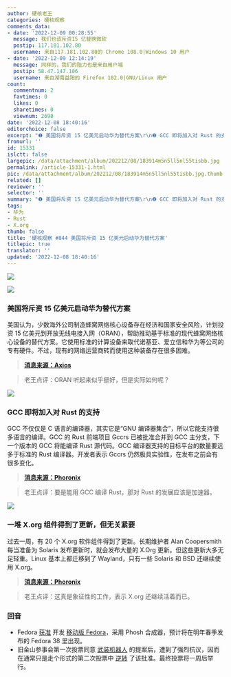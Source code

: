 ```yaml
---
author: 硬核老王
categories: 硬核观察
comments_data:
- date: '2022-12-09 00:28:55'
  message: 我们也该斥资15 亿替换微软
  postip: 117.181.102.80
  username: 来自117.181.102.80的 Chrome 108.0|Windows 10 用户
- date: '2022-12-09 12:14:19'
  message: 同样的，我们的阻力也是来自用户端
  postip: 58.47.147.106
  username: 来自湖南益阳的 Firefox 102.0|GNU/Linux 用户
count:
  commentnum: 2
  favtimes: 0
  likes: 0
  sharetimes: 0
  viewnum: 2698
date: '2022-12-08 18:40:16'
editorchoice: false
excerpt: "❶ 美国将斥资 15 亿美元启动华为替代方案\r\n❷ GCC 即将加入对 Rust 的支持\r\n❸ 一堆 X.org 组件得到了更新，但无关紧要"
fromurl: ''
id: 15331
islctt: false
largepic: /data/attachment/album/202212/08/183914m5n5ll5nl55tisbb.jpg
permalink: /article-15331-1.html
pic: /data/attachment/album/202212/08/183914m5n5ll5nl55tisbb.jpg.thumb.jpg
related: []
reviewer: ''
selector: ''
summary: "❶ 美国将斥资 15 亿美元启动华为替代方案\r\n❷ GCC 即将加入对 Rust 的支持\r\n❸ 一堆 X.org 组件得到了更新，但无关紧要"
tags:
- 华为
- Rust
- X.org
thumb: false
title: '硬核观察 #844 美国将斥资 15 亿美元启动华为替代方案'
titlepic: true
translator: ''
updated: '2022-12-08 18:40:16'
---
```


![](/data/attachment/album/202212/08/183914m5n5ll5nl55tisbb.jpg)


![](/data/attachment/album/202212/08/183922ppv00o11xgx1v5gp.jpg)


### 美国将斥资 15 亿美元启动华为替代方案


美国认为，少数海外公司制造蜂窝网络核心设备存在经济和国家安全风险，计划投资 15 亿美元到开放无线电接入网（ORAN），帮助推动基于标准的现代蜂窝网络核心设备的替代方案。它使用标准的计算设备来取代诺基亚、爱立信和华为等公司的专有硬件。不过，现有的网络运营商转而使用这种装备存在很多困难。



> 
> **[消息来源：Axios](https://www.axios.com/2022/12/07/huawei-alternatives-5g-cellural-equipment-oran)**
> 
> 
> 



> 
> 老王点评：ORAN 听起来似乎挺好，但是实际如何呢？
> 
> 
> 


![](/data/attachment/album/202212/08/183932e7dijw3ith5qpqdz.jpg)


### GCC 即将加入对 Rust 的支持


GCC 不仅仅是 C 语言的编译器，其实它是“GNU 编译器集合”，所以它能支持很多语言的编译。GCC 的 Rust 前端项目 Gccrs 已被批准合并到 GCC 主分支，下一个版本的 GCC 将能编译 Rust 源代码。GCC 编译器支持的目标平台的数量要远多于标准的 Rust 编译器。开发者表示 Gccrs 仍然极具实验性，在发布之前会有很多变化。



> 
> **[消息来源：Phoronix](https://www.phoronix.com/news/GCC-Rust-v4-Cleared-For-Landing)**
> 
> 
> 



> 
> 老王点评：要是能用 GCC 编译 Rust，那对 Rust 的发展应该是加速器。
> 
> 
> 


![](/data/attachment/album/202212/08/183943ejijaqqq26aqxxjj.jpg)


### 一堆 X.org 组件得到了更新，但无关紧要


过去一周，有 20 个 X.org 软件组件得到了更新。长期维护者 Alan Coopersmith 每当准备为 Solaris 发布更新时，就会发布大量的 X.Org 更新。但这些更新大多无足轻重。Linux 基本上都迁移到了 Wayland，只有一些 Solaris 和 BSD 还继续使用 X.org。



> 
> **[消息来源：Phoronix](https://www.phoronix.com/news/20-X.Org-Updates-December-2022)**
> 
> 
> 



> 
> 老王点评：这真是象征性的工作，表示 X.org 还继续活着而已。
> 
> 
> 


### 回音


* Fedora [获准](https://www.phoronix.com/news/Fedora-Mobility-Phosh-Approved) 开发 [移动版 Fedora](/article-15236-1.html)，采用 Phosh 合成器，预计将在明年春季发布的 Fedora 38 里出现。
* 旧金山参事会第一次投票同意 [武装机器人](/article-15285-1.html) 的提案后，遭到了强烈抗议，因而在通常只是走个形式的第二次投票中 [逆转](https://www.sfchronicle.com/bayarea/article/S-F-halts-killer-robots-police-policy-17636020.php) 了该批准。最终投票将一周后举行。